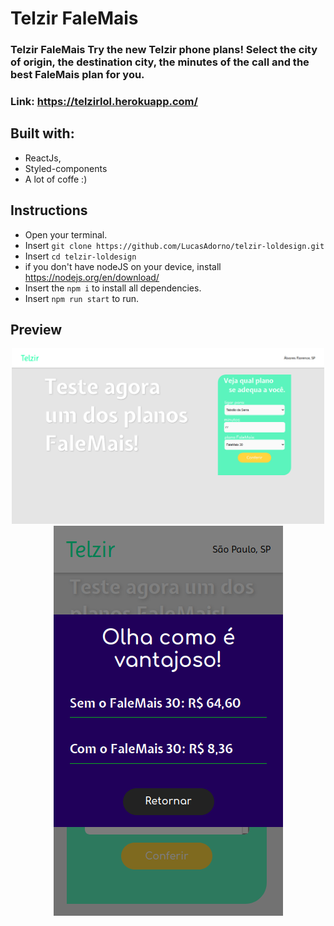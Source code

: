# Telzir FaleMais

### **Telzir FaleMais** Try the new Telzir phone plans! Select the city of origin, the destination city, the minutes of the call and the best FaleMais plan for you.
### Link: https://telzirlol.herokuapp.com/

## Built with:
- ReactJs,
- Styled-components
- A lot of coffe :)

## Instructions
- Open your terminal.
- Insert `git clone https://github.com/LucasAdorno/telzir-loldesign.git`
- Insert `cd telzir-loldesign`
- if you don't have nodeJS on your device, install https://nodejs.org/en/download/
- Insert the `npm i` to install all dependencies.
- Insert `npm run start` to run.


## Preview

<div align="center">
  <img src="src/assets/desktop.png" width="500">
  <img src="src/assets/mobile.png" width="367">
</div>


